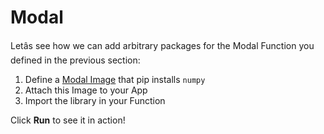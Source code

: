 # Modal

Letâs see how we can add arbitrary packages for the Modal Function you
defined in the previous section:

  1. Define a [Modal Image](https://modal.com/docs/guide/images) that pip installs `numpy`
  2. Attach this Image to your App
  3. Import the library in your Function

Click **Run** to see it in action!
